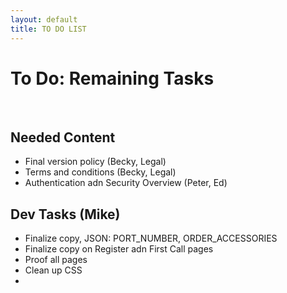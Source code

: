 ```yaml
---
layout: default
title: TO DO LIST
---
```




# To Do: Remaining Tasks

<br>



## Needed Content

* Final version policy (Becky, Legal)
* Terms and conditions (Becky, Legal)
* Authentication adn Security Overview (Peter, Ed)


## Dev Tasks (Mike)

* Finalize copy, JSON: PORT_NUMBER, ORDER_ACCESSORIES
* Finalize copy on Register adn First Call pages
* Proof all pages
* Clean up CSS
* 


